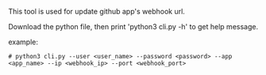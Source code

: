 This tool is used for update github app's webhook url.

Download the python file, then print 'python3 cli.py -h' to get help message.

example:

```
# python3 cli.py --user <user_name> --password <password> --app <app_name> --ip <webhook_ip> --port <webhook_port>
```
